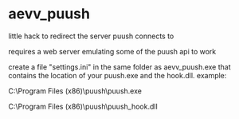 aevv_puush
==========

little hack to redirect the server puush connects to

requires a web server emulating some of the puush api to work

create a file "settings.ini" in the same folder as aevv_puush.exe that contains the location of your puush.exe and the hook.dll. example:


C:\Program Files (x86)\puush\puush.exe

C:\Program Files (x86)\puush\puush_hook.dll
